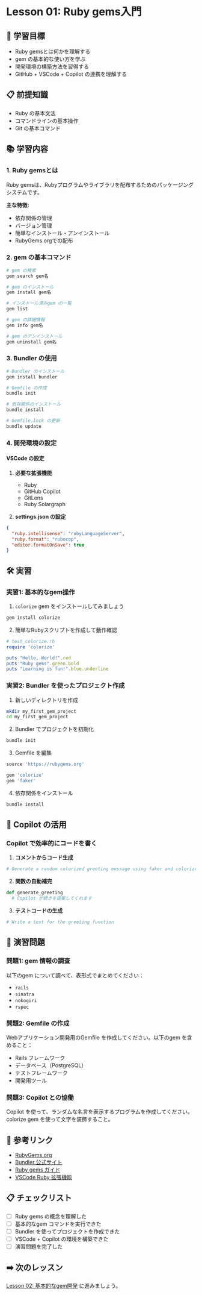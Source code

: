 # Lesson 01: Ruby gems入門

## 🎯 学習目標

- Ruby gemsとは何かを理解する
- gem の基本的な使い方を学ぶ
- 開発環境の構築方法を習得する
- GitHub + VSCode + Copilot の連携を理解する

## 📋 前提知識

- Ruby の基本文法
- コマンドラインの基本操作
- Git の基本コマンド

## 📚 学習内容

### 1. Ruby gemsとは

Ruby gemsは、Rubyプログラムやライブラリを配布するためのパッケージングシステムです。

**主な特徴:**
- 依存関係の管理
- バージョン管理
- 簡単なインストール・アンインストール
- RubyGems.orgでの配布

### 2. gem の基本コマンド

```bash
# gem の検索
gem search gem名

# gem のインストール
gem install gem名

# インストール済みgem の一覧
gem list

# gem の詳細情報
gem info gem名

# gem のアンインストール
gem uninstall gem名
```

### 3. Bundler の使用

```bash
# Bundler のインストール
gem install bundler

# Gemfile の作成
bundle init

# 依存関係のインストール
bundle install

# Gemfile.lock の更新
bundle update
```

### 4. 開発環境の設定

#### VSCode の設定

1. **必要な拡張機能**
   - Ruby
   - GitHub Copilot
   - GitLens
   - Ruby Solargraph

2. **settings.json の設定**
```json
{
  "ruby.intellisense": "rubyLanguageServer",
  "ruby.format": "rubocop",
  "editor.formatOnSave": true
}
```

## 🛠️ 実習

### 実習1: 基本的なgem操作

1. `colorize` gem をインストールしてみましょう
```bash
gem install colorize
```

2. 簡単なRubyスクリプトを作成して動作確認
```ruby
# test_colorize.rb
require 'colorize'

puts "Hello, World!".red
puts "Ruby gems".green.bold
puts "Learning is fun!".blue.underline
```

### 実習2: Bundler を使ったプロジェクト作成

1. 新しいディレクトリを作成
```bash
mkdir my_first_gem_project
cd my_first_gem_project
```

2. Bundler でプロジェクトを初期化
```bash
bundle init
```

3. Gemfile を編集
```ruby
source 'https://rubygems.org'

gem 'colorize'
gem 'faker'
```

4. 依存関係をインストール
```bash
bundle install
```

## 🤖 Copilot の活用

### Copilot で効率的にコードを書く

1. **コメントからコード生成**
```ruby
# Generate a random colorized greeting message using faker and colorize gems
```

2. **関数の自動補完**
```ruby
def generate_greeting
  # Copilot が続きを提案してくれます
```

3. **テストコードの生成**
```ruby
# Write a test for the greeting function
```

## 📝 演習問題

### 問題1: gem 情報の調査

以下のgem について調べて、表形式でまとめてください：
- `rails`
- `sinatra`
- `nokogiri`
- `rspec`

### 問題2: Gemfile の作成

Webアプリケーション開発用のGemfile を作成してください。以下のgem を含めること：
- Rails フレームワーク
- データベース（PostgreSQL）
- テストフレームワーク
- 開発用ツール

### 問題3: Copilot との協働

Copilot を使って、ランダムな名言を表示するプログラムを作成してください。colorize gem を使って文字を装飾すること。

## 🔗 参考リンク

- [RubyGems.org](https://rubygems.org/)
- [Bundler 公式サイト](https://bundler.io/)
- [Ruby gems ガイド](https://guides.rubygems.org/)
- [VSCode Ruby 拡張機能](https://marketplace.visualstudio.com/items?itemName=rebornix.Ruby)

## 📋 チェックリスト

- [ ] Ruby gems の概念を理解した
- [ ] 基本的なgem コマンドを実行できた
- [ ] Bundler を使ってプロジェクトを作成できた
- [ ] VSCode + Copilot の環境を構築できた
- [ ] 演習問題を完了した

## ➡️ 次のレッスン

[Lesson 02: 基本的なgem開発](../02-basic-gems/) に進みましょう。